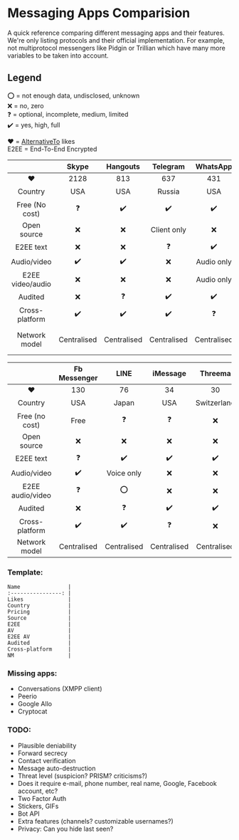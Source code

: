 # Messaging Apps Comparision
A quick reference comparing different messaging apps and their features.
We're only listing protocols and their official implementation. For example, not multiprotocol messengers like Pidgin or Trillian which have many more variables to be taken into account.

## Legend
:o: = not enough data, undisclosed, unknown  
:x: = no, zero  
:question: = optional, incomplete, medium, limited  
:heavy_check_mark: = yes, high, full

:heart: = [AlternativeTo](https://alternativeto.net/) likes  
E2EE = End-To-End Encrypted

|                  | Skype              | Hangouts           | Telegram           | WhatsApp           | Viber              | Tox                | Signal             |  
| :--------------: | :----------------: | :----------------: | :----------------: | :----------------: | :----------------: | :----------------: | :----------------: |  
| :heart:          | 2128               | 813                | 637                | 431                | 246                | 214                | 155                |  
| Country          | USA                | USA                | Russia             | USA                | Japan              | :o:                | USA                |
| Free (No cost)   | :question:         | :heavy_check_mark: | :heavy_check_mark: | :heavy_check_mark: | :question:         | :heavy_check_mark: | :heavy_check_mark: |
| Open source      | :x:                | :x:                | Client only        | :x:                | :x:                | :heavy_check_mark: | :heavy_check_mark: |  
| E2EE text        | :x:                | :x:                | :question:         | :heavy_check_mark: | :heavy_check_mark: | :heavy_check_mark: | :heavy_check_mark: |  
| Audio/video      | :heavy_check_mark: | :heavy_check_mark: | :x:                | Audio only         | Audio only         | :heavy_check_mark: | Audio only         |  
| E2EE video/audio | :x:                | :x:                | :x:                | Audio only         | :x:                | :heavy_check_mark: | Audio only         |  
| Audited          | :x:                | :question:         | :heavy_check_mark: | :heavy_check_mark: | :heavy_check_mark: | :x:                | :heavy_check_mark: |  
| Cross-platform   | :heavy_check_mark: | :heavy_check_mark: | :heavy_check_mark: | :question:         | :heavy_check_mark: | :heavy_check_mark: | :question:         |  
| Network model    | Centralised        | Centralised        | Centralised        | Centralised        | Centralised        | Peer-to-peer       | Centralised        |  

|                  | Fb Messenger       | LINE               | iMessage           | Threema            | Wire               | Vector             | 
| :--------------: | :----------------: | :----------------: | :----------------: | :----------------: | :----------------: | :----------------: | 
| :heart:          | 130                | 76                 | 34                 | 30                 | 22                 | 17                 |
| Country          | USA                | Japan              | USA                | Switzerland        | Switzerland        | :o:                |
| Free (no cost)   | Free               | :question:         | :question:         | :x:                | :heavy_check_mark: | :heavy_check_mark: | 
| Open source      | :x:                | :x:                | :x:                | :x:                | :heavy_check_mark: | :heavy_check_mark: | 
| E2EE text        | :question:         | :heavy_check_mark: | :heavy_check_mark: | :heavy_check_mark: | :heavy_check_mark: | :heavy_check_mark: | 
| Audio/video      | :heavy_check_mark: | Voice only         | :x:                | :x:                | :heavy_check_mark: | :heavy_check_mark: | 
| E2EE audio/video | :question:         | :o:                | :x:                | :x:                | :heavy_check_mark: | :heavy_check_mark: | 
| Audited          | :x:                | :question:         | :heavy_check_mark: | :heavy_check_mark: | :o:                | :x:                |
| Cross-platform   | :heavy_check_mark: | :heavy_check_mark: | :question:         | :x:                | :heavy_check_mark: | :heavy_check_mark: | 
| Network model    | Centralised        | Centralised        | Centralised        | Centralised        | Centralised        | Federated          | 

### Template:
```
Name               | 
:----------------: | 
Likes              | 
Country            | 
Pricing            | 
Source             | 
E2EE               | 
AV                 | 
E2EE AV            | 
Audited            | 
Cross-platform     | 
NM                 | 
```

### Missing apps:
- Conversations (XMPP client)
- Peerio
- Google Allo
- Cryptocat

### TODO:
- Plausible deniability
- Forward secrecy
- Contact verification
- Message auto-destruction
- Threat level (suspicion? PRISM? criticisms?)
- Does it require e-mail, phone number, real name, Google, Facebook account, etc?
- Two Factor Auth
- Stickers, GIFs
- Bot API
- Extra features (channels? customizable usernames?)
- Privacy: Can you hide last seen?

